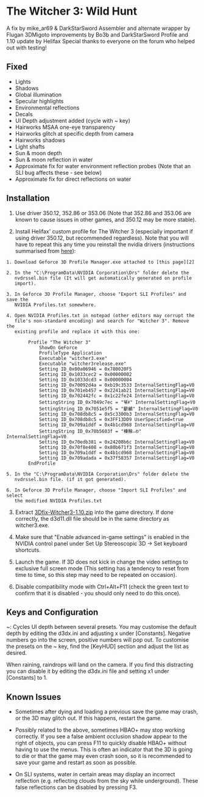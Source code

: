 The Witcher 3: Wild Hunt
========================
A fix by mike_ar69 & DarkStarSword
Assembler and alternate wrapper by Flugan
3DMigoto improvements by Bo3b and DarkStarSword
Profile and 1.10 update by Helifax
Special thanks to everyone on the forum who helped out with testing!

Fixed
-----
- Lights
- Shadows
- Global illumination
- Specular highlights
- Environmental reflections
- Decals
- UI Depth adjustment added (cycle with ~ key)
- Hairworks MSAA one-eye transparency
- Hairworks glitch at specific depth from camera
- Hairworks shadows
- Light shafts
- Sun & moon depth
- Sun & moon reflection in water
- Approximate fix for water environment reflection probes (Note that an SLI bug
  affects these - see below)
- Approximate fix for direct reflections on water

Installation
------------
1. Use driver 350.12, 352.86 or 353.06 (Note that 352.86 and 353.06 are known
   to cause issues in other games, and 350.12 may be more stable).

2. Install Helifax' custom profile for The Witcher 3 (especially important if
   using driver 350.12, but recommended regardless). Note that you will have to
   repeat this any time you reinstall the nvidia drivers (instructions
   summarised from [here][1]):

[1]: https://forums.geforce.com/default/topic/841696/3d-vision/the-witcher-3-correct-3d-vision-nvidia-profile-cm-mode-included-/post/4562951/#4562951

    1. Download Geforce 3D Profile Manager.exe attached to [this page][2]

[2]: http://nvidia.custhelp.com/app/answers/detail/a_id/2625/kw/Profile

    2. In the "C:\ProgramData\NVIDIA Corporation\Drs" folder delete the
       nvdrssel.bin file (It will get automatically generated on profile
       import).

    3. In Geforce 3D Profile Manager, choose "Export SLI Profiles" and save the
       NVIDIA Profiles.txt somewhere.

    4. Open NVIDIA Profiles.txt in notepad (other editors may corrupt the
       file's non-standard encoding) and search for "Witcher 3". Remove the
       existing profile and replace it with this one:

            Profile "The Witcher 3"
                ShowOn GeForce
                ProfileType Application
                Executable "witcher3.exe"
                Executable "witcher3release.exe"
                Setting ID_0x00a06946 = 0x780020F5
                Setting ID_0x1033cec2 = 0x00000002
                Setting ID_0x1033dcd3 = 0x00000004
                Setting ID_0x70092d4a = 0xb19c3533 InternalSettingFlag=V0
                Setting ID_0x701eb457 = 0x2241ab21 InternalSettingFlag=V0
                Setting ID_0x702442fc = 0x1c22fe24 InternalSettingFlag=V0
                SettingString ID_0x7049c7ec = "웪ꑌ" InternalSettingFlag=V0
                SettingString ID_0x7051e5f5 = "籪鸙" InternalSettingFlag=V0
                Setting ID_0x708db8c5 = 0x5c3300b3 InternalSettingFlag=V0
                Setting ID_0x708db8c5 = 0x3FF13DD9 UserSpecified=true
                Setting ID_0x709a1ddf = 0x4b1cd968 InternalSettingFlag=V0
                SettingString ID_0x70b5603f = "榛鳈⏙ꢗ" InternalSettingFlag=V0
                Setting ID_0x70edb381 = 0x24208b6c InternalSettingFlag=V0
                Setting ID_0x70f8e408 = 0x80b671f3 InternalSettingFlag=V0
                Setting ID_0x709a1ddf = 0x4b1cd968 InternalSettingFlag=V0
                Setting ID_0x709adada = 0x37f58357 InternalSettingFlag=V0
            EndProfile

    5. In the "C:\ProgramData\NVIDIA Corporation\Drs" folder delete the
       nvdrssel.bin file. (if it got generated).

    6. In Geforce 3D Profile Manager, choose "Import SLI Profiles" and select
       the modified NVIDIA Profiles.txt

3. Extract [3Dfix-Witcher3-1.10.zip][3] into the game directory. If done
   correctly, the d3d11.dll file should be in the same directory as
   witcher3.exe.

[3]: https://s3.amazonaws.com/DarkStarSword/3Dfix-Witcher3-1.10.zip

4. Make sure that "Enable advanced in-game settings" is enabled in the NVIDIA
   control panel under Set Up Stereoscopic 3D -> Set keyboard shortcuts.

5. Launch the game. If 3D does not kick in change the video settings to
   exclusive full screen mode (This setting has a tendency to reset from time
   to time, so this step may need to be repeated on occasion).

6. Disable compatibility mode with Ctrl+Alt+F11 (check the green text to
   confirm that it is disabled - you should only need to do this once).

Keys and Configuration
----------------------
~: Cycles UI depth between several presets. You may customise the default depth
   by editing the d3dx.ini and adjusting x under [Constants]. Negative numbers
   go into the screen, positive numbers will pop out. To customise the presets
   on the ~ key, find the [KeyHUD] section and adjust the list as desired.

When raining, raindrops will land on the camera. If you find this distracting
you can disable it by editing the d3dx.ini file and setting x1 under
[Constants] to 1.

Known Issues
------------
- Sometimes after dying and loading a previous save the game may crash, or the
  3D may glitch out. If this happens, restart the game.

- Possibly related to the above, sometimes HBAO+ may stop working correctly. If
  you see a false ambient occlusion shadow appear to the right of objects, you
  can press F11 to quickly disable HBAO+ without having to use the menus. This
  is often an indicator that the 3D is going to die or that the game may even
  crash soon, so it is recommended to save your game and restart as soon as
  possible.

- On SLI systems, water in certain areas may display an incorrect reflection
  (e.g. reflecting clouds from the sky while underground). These false
  reflections can be disabled by pressing F3.
